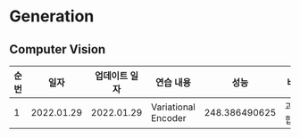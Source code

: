 # Generation

## Computer Vision


|순번|일자|업데이트 일자|연습 내용|성능|비고|
|---|---|---|---|---|---|
|1|2022.01.29|2022.01.29|Variational Encoder|248.386490625|과적합...?|
